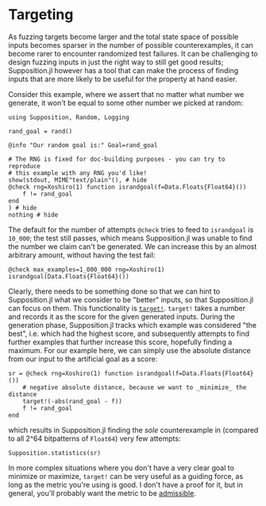 # Targeting

As fuzzing targets become larger and the total state space of possible inputs
becomes sparser in the number of possible counterexamples, it can become rarer
to encounter randomized test failures. It can be challenging to design
fuzzing inputs in just the right way to still get good results; Supposition.jl
however has a tool that can make the process of finding inputs that are more
likely to be useful for the property at hand easier.

Consider this example, where we assert that no matter what number we generate,
it won't be equal to some other number we picked at random:

```@example singulartarget
using Supposition, Random, Logging

rand_goal = rand()

@info "Our random goal is:" Goal=rand_goal

# The RNG is fixed for doc-building purposes - you can try to reproduce
# this example with any RNG you'd like!
show(stdout, MIME"text/plain"(), # hide
@check rng=Xoshiro(1) function israndgoal(f=Data.Floats{Float64}())
    f != rand_goal
end
) # hide
nothing # hide
```

The default for the number of attempts `@check` tries to feed to `israndgoal`
is `10_000`; the test still passes, which means Supposition.jl was unable to
find the number we claim can't be generated. We can increase this by an almost arbitrary
amount, without having the test fail:

```@example singulartarget
@check max_examples=1_000_000 rng=Xoshiro(1) israndgoal(Data.Floats{Float64}())
```

Clearly, there needs to be something done so that we can hint to Supposition.jl
what we consider to be "better" inputs, so that Supposition.jl can focus on them.
This functionality is [`target!`](@ref). `target!` takes a number and records
it as the score for the given generated inputs. During the generation phase,
Supposition.jl tracks which example was considered "the best", i.e. which had
the highest score, and subsequently attempts to find further examples that
further increase this score, hopefully finding a maximum. For our example here,
we can simply use the absolute distance from our input to the artificial goal
as a score:

```@example singulartarget
sr = @check rng=Xoshiro(1) function israndgoal(f=Data.Floats{Float64}())
    # negative absolute distance, because we want to _minimize_ the distance
    target!(-abs(rand_goal - f))
    f != rand_goal
end
```

which results in Supposition.jl finding the _sole_ counterexample in (compared to all 2^64
bitpatterns of `Float64`) very few attempts:

```@example singulartarget
Supposition.statistics(sr)
```

In more complex situations where you don't have a very clear goal to minimize or
maximize, `target!` can be very useful as a guiding force, as long as the
metric you're using is good. I don't have a proof for it, but in general,
you'll probably want the metric to be [admissible](https://en.wikipedia.org/wiki/Admissible_heuristic).
